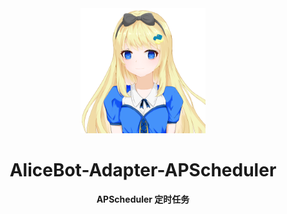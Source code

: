 <div align="center">
  <a href="https://docs.alicebot.dev/"><img src="https://raw.githubusercontent.com/AliceBotProject/alicebot/master/docs/public/logo.png" width="200" height="200" alt="logo"></a>

# AliceBot-Adapter-APScheduler

**APScheduler 定时任务**

</div>
